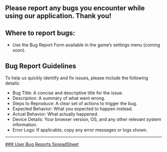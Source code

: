 ## Please report any bugs you encounter while using our application. Thank you!

## Where to report bugs:
- Use the Bug Report Form available in the game’s settings menu (coming soon).

## Bug Report Guidelines

To help us quickly identify and fix issues, please include the following details:

- Bug Title: A concise and descriptive title for the issue.
- Description: A summary of what went wrong.
- Steps to Reproduce: A clear set of actions to trigger the bug.
- Expected Behavior: What you expected to happen instead.
- Actual Behavior: What actually happened.
- Device Details: Your browser version, OS, and any other relevant system information.
- Error Logs: If applicable, copy any error messages or logs shown.

---
[### User Bug Reports SpreadSheet](https://docs.google.com/spreadsheets/d/1ZWKBd6qduJ-tvkQBmWXDs3_tF2xn455hY23ZqgLHVlE/edit?usp=sharing)
